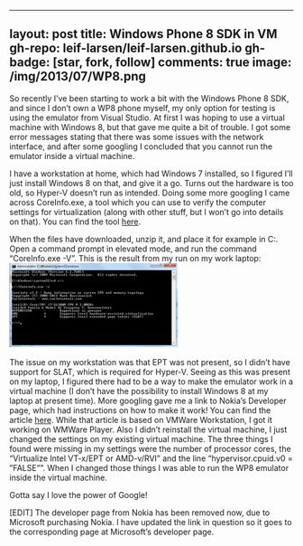 
---
layout: post
title: Windows Phone 8 SDK in VM
gh-repo: leif-larsen/leif-larsen.github.io
gh-badge: [star, fork, follow]
comments: true
image: /img/2013/07/WP8.png
---
    
    
So recently I’ve been starting to work a bit with the Windows Phone 8 SDK, and since I don’t own a WP8 phone myself, my only option for testing is using the emulator from Visual Studio. At first I was hoping to use a virtual machine with Windows 8, but that gave me quite a bit of trouble. I got some error messages stating that there was some issues with the network interface, and after some googling I concluded that you cannot run the emulator inside a virtual machine.  
  
 I have a workstation at home, which had Windows 7 installed, so I figured I’ll just install Windows 8 on that, and give it a go. Turns out the hardware is too old, so Hyper-V doesn’t run as intended. Doing some more googling I came across CoreInfo.exe, a tool which you can use to verify the computer settings for virtualization (along with other stuff, but I won’t go into details on that). You can find the tool [here](http://technet.microsoft.com/en-us/sysinternals/cc835722.aspx).  
  
 When the files have downloaded, unzip it, and place it for example in C:\. Open a command prompt in elevated mode, and run the command “CoreInfo.exe -V”. This is the result from my run on my work laptop:  
[![CoreInfo](/img/2013/07/CoreInfo-300x150.png?fit=300%2C150)](/img/2013/07/CoreInfo.png)  
  
 The issue on my workstation was that EPT was not present, so I didn’t have support for SLAT, which is required for Hyper-V. Seeing as this was present on my laptop, I figured there had to be a way to make the emulator work in a virtual machine (I don’t have the possibility to install Windows 8 at my laptop at present time). More googling gave me a link to Nokia’s Developer page, which had instructions on how to make it work! You can find the article [here](http://social.technet.microsoft.com/wiki/contents/articles/27606.windows-phone-windows-phone-8-sdk-on-a-virtual-machine-with-working-emulator.aspx). While that article is based on VMWare Workstation, I got it working on WMWare Player. Also I didn’t reinstall the virtual machine, I just changed the settings on my existing virtual machine. The three things I found were missing in my settings were the number of processor cores, the “Virtualize Intel VT-x/EPT or AMD-v/RVI” and the line “hypervisor.cpuid.v0 = ”FALSE””. When I changed those things I was able to run the WP8 emulator inside the virtual machine.  
  
 Gotta say I love the power of Google!

[EDIT] The developer page from Nokia has been removed now, due to Microsoft purchasing Nokia. I have updated the link in question so it goes to the corresponding page at Microsoft’s developer page.


